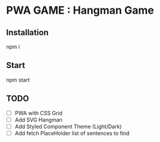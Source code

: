 # PWA GAME : Hangman Game

## Installation

npm i

## Start

npm start

## TODO

- [ ] PWA with CSS Grid
- [ ] Add SVG Hangman
- [ ] Add Styled Component Theme (Light/Dark)
- [ ] Add fetch PlaceHolder list of sentences to find
